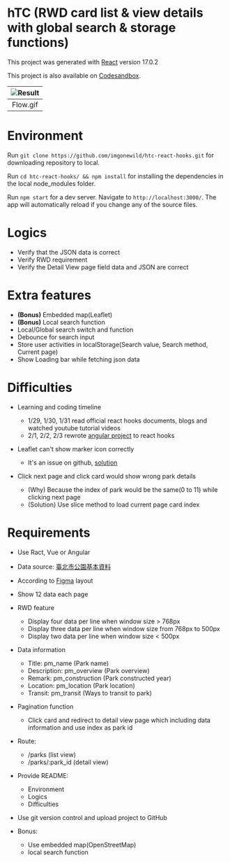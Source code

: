 # hTC (RWD card list & view details with global search & storage functions)

This project was generated with [React](https://github.com/facebook/react/) version 17.0.2

This project is also available on [Codesandbox](https://codesandbox.io/s/htc-react-hooks-fuv8d?file=/src/index.js).

| ![Result](https://github.com/imgonewild/htc-react-hooks/blob/main/src/assets/htc-react-hooks.gif) |
|:--:| 
| Flow.gif |

# Environment

Run `git clone https://github.com/imgonewild/htc-react-hooks.git` for downloading repository to local.

Run `cd htc-react-hooks/ && npm install` for installing the dependencies in the local node_modules folder.

Run `npm start` for a dev server. Navigate to `http://localhost:3000/`. The app will automatically reload if you change any of the source files.

# Logics

- Verify that the JSON data is correct
- Verify RWD requirement
- Verify the Detail View page field data and JSON are correct

# **Extra features**
  - **(Bonus)** Embedded map(Leaflet)
  - **(Bonus)** Local search function
  - Local/Global search switch and function
  - Debounce for search input
  - Store user activities in localStorage(Search value, Search method, Current page)
  - Show Loading bar while fetching json data

# Difficulties
- Learning and coding timeline
  - 1/29, 1/30, 1/31 read official react hooks documents, blogs and watched youtube tutorial videos
  - 2/1, 2/2, 2/3 rewrote [angular project](https://github.com/imgonewild/htc) to react hooks
  
- Leaflet can't show marker icon correctly
  - It's an issue on github, [solution](https://github.com/PaulLeCam/react-leaflet/issues/453)
  
- Click next page and click card would show wrong park details
  - (Why) Because the index of park would be the same(0 to 11) while clicking next page
  - (Solution) Use slice method to load current page card index

# Requirements

- Use Ract, Vue or Angular
- Data source: [臺北市公園基本資料](https://data.gov.tw/dataset/128366)
- According to [Figma](https://www.figma.com/file/uj8MJ9dZfIlJB2kzhkxjfK/Interview?node-id=10%3A3) layout
- Show 12 data each page
- RWD feature 
  - Display four data per line when window size > 768px
  - Display three data per line when window size from 768px to 500px
  - Display two data per line when window size < 500px

- Data information
  - Title: pm_name (Park name)
  - Description: pm_overview (Park overview)
  - Remark: pm_construction (Park constructed year)
  - Location: pm_location (Park location)
  - Transit: pm_transit (Ways to transit to park)

- Pagination function
  - Click card and redirect to detail view page which including data information and use index as park id
  
- Route:
  - /parks (list view)
  - /parks/:park_id (detail view)

- Provide README:
  - Environment
  - Logics
  - Difficulties

- Use git version control and upload project to GitHub
- Bonus:
  - Use embedded map(OpenStreetMap)
  - local search function
